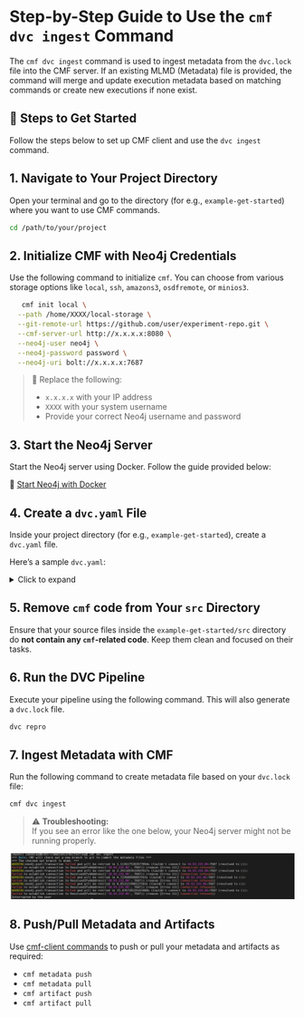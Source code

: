 # Step-by-Step Guide to Use the `cmf dvc ingest` Command

The `cmf dvc ingest` command is used to ingest metadata from the `dvc.lock` file into the CMF server. If an existing MLMD (Metadata) file is provided, the command will merge and update execution metadata based on matching commands or create new executions if none exist.


## 📌 Steps to Get Started

Follow the steps below to set up CMF client and use the `dvc ingest` command.


## 1. Navigate to Your Project Directory

Open your terminal and go to the directory (for e.g., `example-get-started`) where you want to use CMF commands.

```bash
cd /path/to/your/project
```


## 2. Initialize CMF with Neo4j Credentials

Use the following command to initialize `cmf`. You can choose from various storage options like `local`, `ssh`, `amazons3`, `osdfremote`, or `minios3`.

```bash
   cmf init local \
  --path /home/XXXX/local-storage \
  --git-remote-url https://github.com/user/experiment-repo.git \
  --cmf-server-url http://x.x.x.x:8080 \
  --neo4j-user neo4j \
  --neo4j-password password \
  --neo4j-uri bolt://x.x.x.x:7687
```

> 🔁 Replace the following:
> - `x.x.x.x` with your IP address  
> - `XXXX` with your system username  
> - Provide your correct Neo4j username and password



## 3. Start the Neo4j Server

Start the Neo4j server using Docker. Follow the guide provided below:

📄 [Start Neo4j with Docker ](./neo4j_docker.md)



## 4. Create a `dvc.yaml` File

Inside your project directory (for e.g., `example-get-started`), create a `dvc.yaml` file.

Here’s a sample `dvc.yaml`:

<details>
<summary>Click to expand</summary>

```yaml
stages:
  prepare:
    cmd: python src/parse.py artifacts/data.xml.gz artifacts/parsed/
    deps:
      - artifacts/data.xml.gz
    outs:
      - artifacts/parsed/train.tsv
      - artifacts/parsed/test.tsv

  featurize:
    cmd: python src/featurize.py artifacts/parsed/ artifacts/features/
    deps:
      - artifacts/parsed/train.tsv
      - artifacts/parsed/test.tsv
    outs:
      - artifacts/features/train.pkl
      - artifacts/features/test.pkl

  train:
    cmd: python src/train.py artifacts/features/ artifacts/model/
    deps:
      - artifacts/features/train.pkl
      - artifacts/features/test.pkl
    outs:
      - artifacts/model/model.pkl

  test:
    cmd: python src/test.py artifacts/model/ artifacts/features/ artifacts/test_results/
    deps:
      - artifacts/model/model.pkl
    outs:
      - artifacts/test_results/prc.json
      - artifacts/test_results/roc.json
      - artifacts/test_results/scores.json
```

</details>



## 5. Remove `cmf` code from Your `src` Directory

Ensure that your source files inside the `example-get-started/src` directory do **not contain any `cmf`-related code**. Keep them clean and focused on their tasks.



## 6. Run the DVC Pipeline

Execute your pipeline using the following command. This will also generate a `dvc.lock` file.

```bash
dvc repro
```


## 7. Ingest Metadata with CMF

Run the following command to create metadata file based on your `dvc.lock` file:

```bash
cmf dvc ingest
```

> ⚠️ **Troubleshooting:**  
> If you see an error like the one below, your Neo4j server might not be running properly.

![neo4j-error](../assets/neo4j.PNG)


## 8. Push/Pull Metadata and Artifacts

Use [cmf-client commands](./cmf_client_commands.md) to push or pull your metadata and artifacts as required:

- `cmf metadata push`
- `cmf metadata pull`
- `cmf artifact push`
- `cmf artifact pull`

